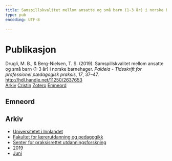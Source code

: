 ```yaml
---
title: Samspillskvalitet mellom ansatte og små barn (1-3 år) i norske barnehager
type: pub
encoding: UTF-8

---
```

<h1>Publikasjon</h1>
<article id="csl-bib-container-7FHJUCL2" class="csl-bib-container">
  <div class="csl-bib-body"> <div class="csl-entry">Drugli, M. B., &#38; Berg-Nielsen, T. S. (2019). Samspillskvalitet mellom ansatte og små barn (1-3 år) i norske barnehager. <i>Paideia - Tidsskrift for professionel pædagogisk praksis</i>, <i>17</i>, 37–47. <a href="http://hdl.handle.net/11250/2637653">http://hdl.handle.net/11250/2637653</a></div> </div>
  <div class="csl-bib-buttons">
    <a href="#taxonomy-article-7FHJUCL2" alt="archive" class="csl-bib-button">Arkiv</a>
    <a href="https://app.cristin.no/results/show.jsf?id=1704604" alt="Cristin" class="csl-bib-button">Cristin</a>
    <a href="http://zotero.org/groups/5881554/items/7FHJUCL2" alt="Zotero" class="csl-bib-button">Zotero</a>
    <a href="#keywords-article-7FHJUCL2" alt="keywords" class="csl-bib-button">Emneord</a>
  </div>
  <div id="csl-bib-meta-container-7FHJUCL2"></div>
</article>
<div id="csl-bib-meta-7FHJUCL2" class="csl-bib-meta">
  <article id="keywords-article-7FHJUCL2" class="keywords-article">
    <h1>Emneord</h1>
    
  </article>
  <article id="taxonomy-article-7FHJUCL2" class="taxonomy-article">
    <h1>Arkiv</h1>
    <ul>
      <li><a href="{{< params subfolder >}}nn/archive/?key=3DCRN523">Universitetet i Innlandet</a></li>
      <li><a href="{{< params subfolder >}}nn/archive/?key=WYNZA47F">Fakultet for lærerutdanning og pedagogikk</a></li>
      <li><a href="{{< params subfolder >}}nn/archive/?key=G3SEU2Z2">Senter for praksisrettet utdanningsforskning</a></li>
      <li><a href="{{< params subfolder >}}nn/archive/?key=Y8K9DIAA">2019</a></li>
      <li><a href="{{< params subfolder >}}nn/archive/?key=NGJNM9VL">Juni</a></li>
    </ul>
  </article>
</div>
